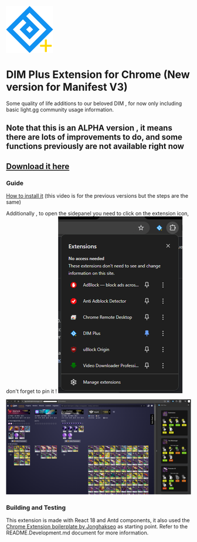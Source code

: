 <img src="public/icon-128.png" alt="logo"/>

# DIM Plus Extension for Chrome (New version for Manifest V3)

Some quality of life additions to our beloved DIM , for now only including basic light.gg community usage information.

## Note that this is an ALPHA version , it means there are lots of improvements to do, and some functions previously are not available right now

## [Download it here](https://github.com/leonardoneumann/DimPlus/releases/)

### Guide
[How to install it](https://www.youtube.com/watch?v=em6Nu4GzXnA&ab_channel=LeoN)
(this video is for the previous versions but the steps are the same)

Additionally , to open the sidepanel you need to click on the extension icon, don't forget to pin it !
![Alt text](./readme_imgs/pin%20extension.png)

![Alt text](./readme_imgs/sidepanel%20look.png)

### Building and Testing

This extension is made with React 18 and Antd components, it also used the [Chrome Extension boilerplate by Jonghakseo](https://github.com/Jonghakseo/chrome-extension-boilerplate-react-vite) as starting point. Refer to the README.Development.md document for more information.
